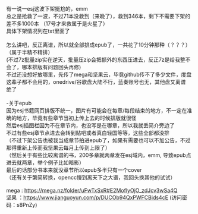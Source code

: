 
有一说一esj这波下架挺尬的，emm<br>
总之是抢救了一波，不过71本没救到（来晚了），救到346本，剩下不需要下架的差不多1000本 （17号才来救属于是火星了）<br>
具体下架情况列在txt里面了<br>
<br>
怎么讲吧，反正离谱，所以就全部排成epub了，一共花了10分钟那种（？？？）（属于半精不精排）<br>
(不过7z批量zip实在逆天，批量压zip会把额外的东西压进去，反正7z是给我整不会了，哪本排版有问题回头再修)<br>
不过还没想好放哪里，先传了mega和坚果云，毕竟github传不了多少文件，度盘这辈子都不会用的，onedrive/谷歌盘大陆不行，蓝奏账号也无，其他盘又离谱<br>
绝了<br>
<br>
-关于epub<br>
因为esj书籍网页排版不统一，图片有可能会在每章/每段结束的地方，不一定在准确的地方，毕竟有些章节当初上传上去的时候排版就很怪<br>
然后esj插图栏因为不在章节内，也没写是在哪章，所以我就丢简介旁边了<br>
不过有些esj章节点进去会转到贴吧或者真白轻国等等，这些全部都没排<br>
（不过下架公告也被我当成章节拍进epub了，如果有需要也可以不加公告，不过那得重新上传而我坚果云每月上传到上限了）<br>
（然后关于有些比较离谱的书，200多章就两章发在esj域内，emm, 导致epub点进去就两章，举个例子比如暗影）<br>
最后的话部分书本来就没章节所以epub多半只有一个cover<br>
（还有关于繁简转换，opencc慢到离天下之大谱，我回头换其他的试试）<br>
<br>
mega : <a href="https://mega.nz/folder/uFwTxSxR#E2MoflyOjO_zdJcv3wSa4Q">https://mega.nz/folder/uFwTxSxR#E2MoflyOjO_zdJcv3wSa4Q</a><br>
坚果 ：<a herf="https://www.jianguoyun.com/p/DUCOb94QxPWFCBids4cE">https://www.jianguoyun.com/p/DUCOb94QxPWFCBids4cE (访问密码：s8PnZy)</a>
 
